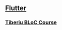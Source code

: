 ## [Flutter](https://github.com/pradyotprksh/development_learning/tree/main/flutter)

### [Tiberiu BLoC Course](https://github.com/pradyotprksh/development_learning/tree/main/flutter/Tiberiu_BLoC)

